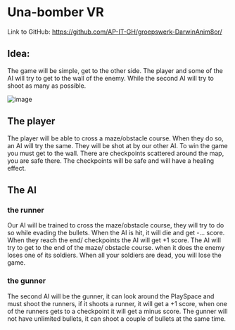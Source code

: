 # Una-bomber VR 

Link to GitHub: https://github.com/AP-IT-GH/groepswerk-DarwinAnim8or/  

## Idea: 

The game will be simple, get to the other side. The player and some of the AI will try to get to the wall of the enemy. While the second AI will try to shoot as many as possible.  

 ![image](https://user-images.githubusercontent.com/75835510/166423362-6171fbc5-6f78-4fcb-ae46-a5128ed85024.png)

## The player 

The player will be able to cross a maze/obstacle course. When they do so, an AI will try the same. They will be shot at by our other AI. To win the game you must get to the wall. There are checkpoints scattered around the map, you are safe there. The checkpoints will be safe and will have a healing effect. 

## The AI 

### the runner
Our AI will be trained to cross the maze/obstacle course, they will try to do so while evading the bullets. When the AI is hit, it will die and get -… score. When they reach the end/ checkpoints the AI will get +1 score. The AI will try to get to the end of the maze/ obstacle course. when it does the enemy loses one of its soldiers. When all your soldiers are dead, you will lose the game. 

### the gunner
The second AI will be the gunner, it can look around the PlaySpace and must shoot the runners, if it shoots a runner, it will get a +1 score, when one of the runners gets to a checkpoint it will get a minus score. The gunner will not have unlimited bullets, it can shoot a couple of bullets at the same time. 
